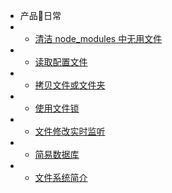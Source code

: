 * 产品🐶日常
* * [清洁 node_modules 中无用文件](/fs/prune-node_modules.md)
* * [读取配置文件](/fs/read-config.md)
* * [拷贝文件或文件夹](/fs/copy.md)
* * [使用文件锁](/fs/file-lock.md)
* * [文件修改实时监听](/fs/watch.md)
* * [简易数据库](/fs/simple-db.md)
* * [文件系统简介](fs/sys.md) 
